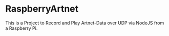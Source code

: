 RaspberryArtnet
===============

This is a Project to Record and Play Artnet-Data over UDP via NodeJS from a Raspberry Pi.
